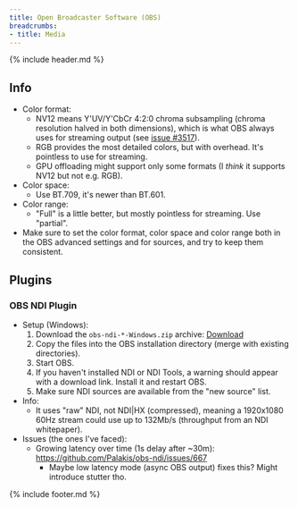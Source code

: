 ```yaml
---
title: Open Broadcaster Software (OBS)
breadcrumbs:
- title: Media
---
```

{% include header.md %}

## Info

- Color format:
    - NV12 means Y'UV/Y'CbCr 4:2:0 chroma subsampling (chroma resolution halved in both dimensions), which is what OBS always uses for streaming output (see [issue #3517](https://github.com/obsproject/obs-studio/issues/3517)).
    - RGB provides the most detailed colors, but with overhead. It's pointless to use for streaming.
    - GPU offloading might support only some formats (I _think_ it supports NV12 but not e.g. RGB).
- Color space:
    - Use BT.709, it's newer than BT.601.
- Color range:
    - "Full" is a little better, but mostly pointless for streaming. Use "partial".
- Make sure to set the color format, color space and color range both in the OBS advanced settings and for sources, and try to keep them consistent.

## Plugins

### OBS NDI Plugin

- Setup (Windows):
    1. Download the `obs-ndi-*-Windows.zip` archive: [Download](https://github.com/Palakis/obs-ndi/releases)
    1. Copy the files into the OBS installation directory (merge with existing directories).
    1. Start OBS.
    1. If you haven't installed NDI or NDI Tools, a warning should appear with a download link. Install it and restart OBS.
    1. Make sure NDI sources are available from the "new source" list.
- Info:
    - It uses "raw" NDI, not NDI|HX (compressed), meaning a 1920x1080 60Hz stream could use up to 132Mb/s (throughput from an NDI whitepaper).
- Issues (the ones I've faced):
    - Growing latency over time (1s delay after ~30m): https://github.com/Palakis/obs-ndi/issues/667
        - Maybe low latency mode (async OBS output) fixes this? Might introduce stutter tho.

{% include footer.md %}
